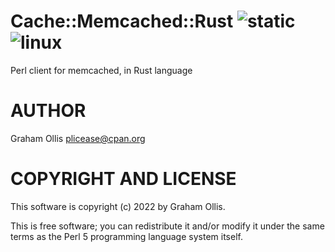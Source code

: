 # Cache::Memcached::Rust ![static](https://github.com/uperl/Cache-Memcached-Rust/workflows/static/badge.svg) ![linux](https://github.com/uperl/Cache-Memcached-Rust/workflows/linux/badge.svg)

Perl client for memcached, in Rust language

# AUTHOR

Graham Ollis <plicease@cpan.org>

# COPYRIGHT AND LICENSE

This software is copyright (c) 2022 by Graham Ollis.

This is free software; you can redistribute it and/or modify it under
the same terms as the Perl 5 programming language system itself.
